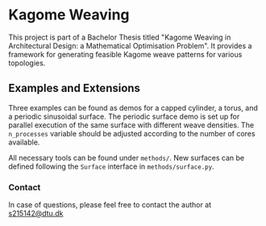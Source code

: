 # Kagome Weaving
This project is part of a Bachelor Thesis titled "Kagome Weaving in Architectural Design: a Mathematical Optimisation Problem". It provides a framework for generating feasible Kagome weave patterns for various topologies. 

## Examples and Extensions
Three examples can be found as demos for a capped cylinder, a torus, and a periodic sinusoidal surface. The periodic surface demo is set up for parallel execution of the same surface with different weave densities. The `n_processes` variable should be adjusted according to the number of cores available. 

All necessary tools can be found under `methods/`. New surfaces can be defined following the `Surface` interface in `methods/surface.py`. 

### Contact
In case of questions, please feel free to contact the author at s215142@dtu.dk